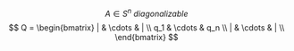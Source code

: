$$
A \in S^n \ diagonalizable
$$
$$
Q = \begin{bmatrix}
| & \cdots & | \\
q_1 & \cdots & q_n \\
| & \cdots & | \\
\end{bmatrix}
$$
<!--stackedit_data:
eyJoaXN0b3J5IjpbMTk4MzAwMjUsLTg1MzQ5MDc0Nl19
-->